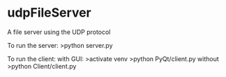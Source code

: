 # udpFileServer
A file server using the UDP protocol

To run the server:
    >python server.py

To run the client:
with GUI:
    >activate venv
    >python PyQt/client.py
without
    >python Client/client.py